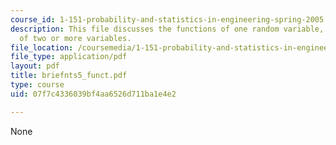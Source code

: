 ```yaml
---
course_id: 1-151-probability-and-statistics-in-engineering-spring-2005
description: This file discusses the functions of one random variable, and function
  of two or more variables.
file_location: /coursemedia/1-151-probability-and-statistics-in-engineering-spring-2005/07f7c4336039bf4aa6526d711ba1e4e2_briefnts5_funct.pdf
file_type: application/pdf
layout: pdf
title: briefnts5_funct.pdf
type: course
uid: 07f7c4336039bf4aa6526d711ba1e4e2

---
```

None